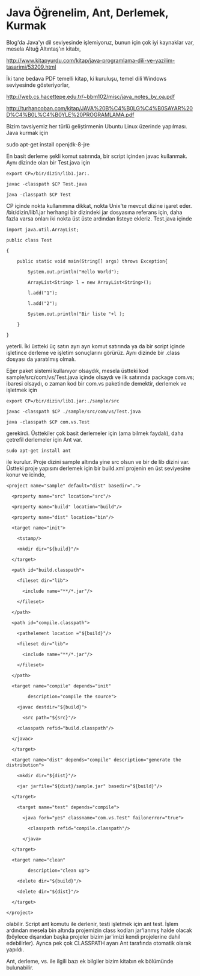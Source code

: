# Java Öğrenelim, Ant, Derlemek, Kurmak

Blog'da Java'yı dil seviyesinde işlemiyoruz, bunun için çok iyi
kaynaklar var, mesela Altuğ Altıntaş'ın kitabı,

http://www.kitapyurdu.com/kitap/java-programlama-dili-ve-yazilim-tasarimi/53209.html

İki tane bedava PDF temelli kitap, ki kuruluşu, temel dili Windows seviyesinde gösteriyorlar, 

http://web.cs.hacettepe.edu.tr/~bbm102/misc/java_notes_by_oa.pdf

http://turhancoban.com/kitap/JAVA%20B%C4%B0LG%C4%B0SAYAR%20D%C4%B0L%C4%B0YLE%20PROGRAMLAMA.pdf

Bizim tavsiyemiz her türlü geliştirmenin Ubuntu Linux üzerinde yapılması. Java kurmak için 

sudo apt-get install openjdk-8-jre

En basit derleme şekli komut satırında, bir script içinden javac kullanmak. Aynı dizinde olan bir Test.java için

```
export CP=/bir/dizin/lib1.jar:.

javac -classpath $CP Test.java 

java -classpath $CP Test
```

CP içinde nokta kullanımına dikkat, nokta Unix'te mevcut dizine işaret
eder. /bir/dizin/lib1.jar herhangi bir dizindeki jar dosyasına
referans için, daha fazla varsa onları iki nokta üst üste ardından
listeye ekleriz. Test.java içinde

```
import java.util.ArrayList;

public class Test 

{

    public static void main(String[] args) throws Exception{

        System.out.println("Hello World");

        ArrayList<String> l = new ArrayList<String>();

        l.add("1");

        l.add("2");

        System.out.println("Bir liste "+l );

    }

}
```

yeterli. İki üstteki üç satırı ayrı ayrı komut satırında ya da bir
script içinde işletince derleme ve işletim sonuçlarını görürüz. Aynı
dizinde bir .class dosyası da yaratılmış olmalı.

Eğer paket sistemi kullanıyor olsaydık, mesela üstteki kod
sample/src/com/vs/Test.java içinde olsaydı ve ilk satırında package
com.vs; ibaresi olsaydı, o zaman kod bir com.vs paketinde demektir,
derlemek ve işletmek için 

```
export CP=/bir/dizin/lib1.jar:./sample/src

javac -classpath $CP ./sample/src/com/vs/Test.java 

java -classpath $CP com.vs.Test
```

gerekirdi. Üsttekiler çok basit derlemeler için (ama bilmek faydalı),
daha çetrefil derlemeler için Ant var. 

```
sudo apt-get install ant
```

ile kurulur. Proje dizini sample altında yine src olsun ve bir de lib
dizini var. Üstteki proje yapısını derlemek için bir build.xml
projenin en üst seviyesine konur ve icinde, 

```
<project name="sample" default="dist" basedir=".">

  <property name="src" location="src"/>

  <property name="build" location="build"/>

  <property name="dist" location="bin"/>

  <target name="init">

    <tstamp/>

    <mkdir dir="${build}"/>

  </target>

  <path id="build.classpath">

    <fileset dir="lib">

      <include name="**/*.jar"/>

    </fileset>

  </path>

  <path id="compile.classpath">

    <pathelement location ="${build}"/>

    <fileset dir="lib">

      <include name="**/*.jar"/>

    </fileset>

  </path>

  <target name="compile" depends="init"

        description="compile the source">

    <javac destdir="${build}">

      <src path="${src}"/>

    <classpath refid="build.classpath"/>

  </javac>

  </target>

  <target name="dist" depends="compile" description="generate the distribution">

    <mkdir dir="${dist}"/>

    <jar jarfile="${dist}/sample.jar" basedir="${build}"/>

  </target>

    <target name="test" depends="compile">

      <java fork="yes" classname="com.vs.Test" failonerror="true">

        <classpath refid="compile.classpath"/>

      </java>

  </target>

  <target name="clean"

        description="clean up">

    <delete dir="${build}"/>

    <delete dir="${dist}"/>

  </target>

</project>
```

olabilir. Script ant komutu ile derlenir, testi işletmek için ant
test. İşlem ardından mesela bin altında projemizin class kodları
jar'lanmış halde olacak (böylece dışarıdan başka projeler bizim
jar'imizi kendi projelerine dahil edebilirler). Ayrıca pek çok
CLASSPATH ayarı Ant tarafında otomatik olarak yapıldı.

Ant, derleme, vs. ile ilgili bazı ek bilgiler bizim kitabın ek
bölümünde bulunabilir. 





